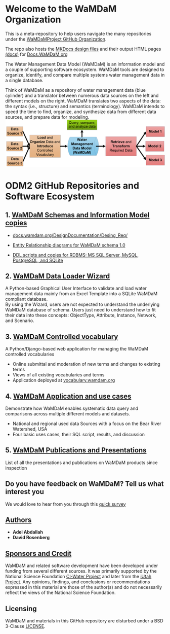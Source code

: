 # Welcome to the WaMDaM Organization
This is a meta-repository to help users navigate the many repositories under the [WaMDaMProject GitHub Organization](https://github.com/WamdamProject).

The repo also hosts the [MKDocs design files][1] and their output HTML pages [(docs)][2] for [Docs.WaMDaM.org][3] 

The Water Management Data Model (WaMDaM) is an information model and a couple of supporting software ecosystem. WaMDaM tools are designed to organize, identify, and compare multiple systems water management data in a single database. 

Think of WaMDaM as a repository of water management data (blue cylinder) and a translator between numerous data sources on the left and different models on the right. WaMDaM translates two aspects of the data: the syntax (i.e., structure) and semantics (terminology). WaMDaM intends to speed the time to find, organize, and synthesize data from different data sources, and prepare data for modeling.
![](/mkdocs/Edit_MD_Files/images/Workflow.png)


[1]:/mkdocs
[2]:/docs
[3]:http://Docs.WaMDaM.org
# ODM2 GitHub Repositories and Software Ecosystem


## 1. [WaMDaM Schemas and Information Model copies][4]  

* [docs.wamdam.org/DesignDocumentation/Desing_Req/][20]

* [Entity Relationship diagrams for WaMDaM schema 1.0][5]

* [DDL scripts and copies for RDBMS: MS SQL Server, MySQL, PostgreSQL, and SQLite][6]

[4]:https://github.com/WamdamProject/WaMDaM_Information_Model
[5]:http://schema.wamdam.org/diagrams/01_WaMDaM.html
[6]:https://github.com/WamdamProject/WaMDaM_Information_Model/tree/master/database_schemas
[20]:http://docs.wamdam.org/DesignDocumentation/Desing_Req/

## 2. [WaMDaM Data Loader Wizard][7]  
A Python-based Graphical User Interface to validate and load water management data mainly from an Excel Template into a SQLite WaMDaM compliant database.  
By using the Wizard, users are not expected to understand the underlying WaMDaM database of schema. Users just need to understand how to fit their data into these concepts: ObjectType, Attribute, Instance, Network, and Scenario. 

[7]:https://github.com/WamdamProject/WaMDaM_Wizard

## 3. [WaMDaM Controlled vocabulary][8]  
A Python/Django-based web application for managing the WaMDaM controlled vocabularies
* Online submittal and moderation of new terms and changes to existing terms
* Views of all existing vocabularies and terms
* Application deployed at [vocabulary.wamdam.org](http://vocabulary.wamdam.org)

[8]:https://github.com/WamdamProject/WaMDaM_ControlledVocabularies

## 4. [WaMDaM Application and use cases][9]  
Demonstrate how WaMDaM enables systematic data query and comparisons across multiple different models and datasets.
 
*  National and regional used data Sources with a focus on the Bear River Watershed, USA 
*  Four basic uses cases, their SQL script, results, and discussion

[9]:https://github.com/WamdamProject/WaMDaM_UseCases
 

## 5. [WaMDaM Publications and Presentations][10] 
List of all the presentations and publications on WaMDaM products since inspection 

[10]:https://github.com/WamdamProject/WaMDaM_Publications


## Do you have feedback on WaMDaM? Tell us what interest you  
We would love to hear from you through this [quick survey](https://goo.gl/forms/SQROuovc2Cs4bmZB3)


## [Authors][21]
* **Adel Abdallah**
* **David Rosenberg**

[21]:http://docs.wamdam.org/Team/


## [Sponsors and Credit][11] 
WaMDaM and related software development have been developed under funding from several different sources. It was primarily supported by the National Science Foundation <a href="http://www.nsf.gov/awardsearch/showAward?AWD_ID=1135482" target="_blank">CI-Water Project</a> and later from the <a href="https://www.nsf.gov/awardsearch/showAward?AWD_ID=1208732" target="_blank">iUtah Project</a>. 
Any opinions, findings, and conclusions or recommendations expressed in this material are those of the author(s) and do not necessarily reflect the views of the National Science Foundation.    

[11]:http://docs.wamdam.org/SponsorsCredit/


## Licensing  
WaMDaM and materials in this GitHub repository are disturbed under a BSD 3-Clause [LICENSE](/LICENSE). 
 
